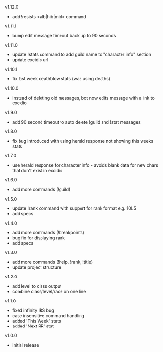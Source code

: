 v1.12.0
- add !resists <alb|hib|mid> command

v1.11.1
- bump edit message timeout back up to 90 seconds

v1.11.0
- update !stats command to add guild name to "character info" section
- update excidio url

v1.10.1
- fix last week deathblow stats (was using deaths)

v1.10.0
- instead of deleting old messages, bot now edits message with a link to excidio

v1.9.0
- add 90 second timeout to auto delete !guild and !stat messages

v1.8.0
- fix bug introduced with using herald response not showing this weeks stats

v1.7.0
- use herald response for character info - avoids blank data for new chars that don't exist in excidio

v1.6.0
- add more commands (!guild)

v1.5.0
- update !rank command with support for rank format e.g. 10L5
- add specs

v1.4.0
- add more commands (!breakpoints)
- bug fix for displaying rank
- add specs

v1.3.0
- add more commands (!help, !rank, !title)
- update project structure

v1.2.0
- add level to class output
- combine class/level/race on one line

v1.1.0
- fixed infinity IRS bug
- case insensitive command handling
- added 'This Week' stats
- added 'Next RR' stat

v1.0.0
- initial release
